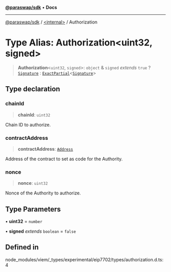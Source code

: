 [**@paraswap/sdk**](../../README.md) • **Docs**

***

[@paraswap/sdk](../../globals.md) / [\<internal\>](../README.md) / Authorization

# Type Alias: Authorization\<uint32, signed\>

> **Authorization**\<`uint32`, `signed`\>: `object` & `signed` *extends* `true` ? [`Signature`](Signature.md) : [`ExactPartial`](ExactPartial.md)\<[`Signature`](Signature.md)\>

## Type declaration

### chainId

> **chainId**: `uint32`

Chain ID to authorize.

### contractAddress

> **contractAddress**: [`Address`](Address.md)

Address of the contract to set as code for the Authority.

### nonce

> **nonce**: `uint32`

Nonce of the Authority to authorize.

## Type Parameters

• **uint32** = `number`

• **signed** *extends* `boolean` = `false`

## Defined in

node\_modules/viem/\_types/experimental/eip7702/types/authorization.d.ts:4

